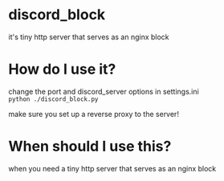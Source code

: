 # discord_block
it's tiny http server that serves as an nginx block

# How do I use it?
change the port and discord_server options in settings.ini  
``python ./discord_block.py``  
  
make sure you set up a reverse proxy to the server!

# When should I use this?
when you need a tiny http server that serves as an nginx block